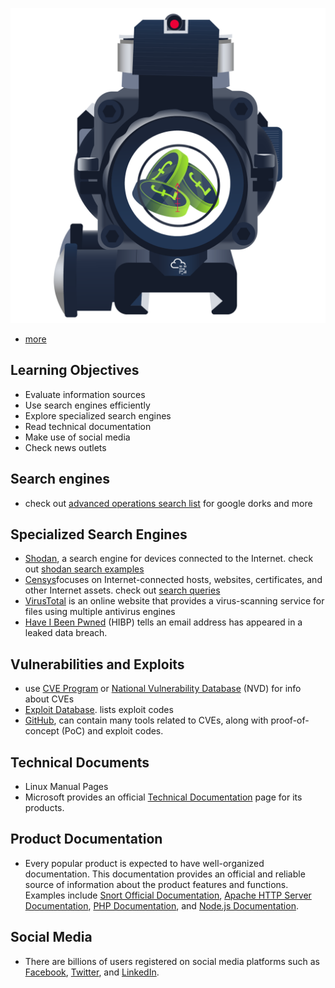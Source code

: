 ![](Pasted%20image%2020241031161256.png)
- [more](https://tryhackme.com/r/room/searchskills)
## Learning Objectives

- Evaluate information sources
- Use search engines efficiently
- Explore specialized search engines
- Read technical documentation
- Make use of social media
- Check news outlets

## Search engines

- check out [advanced operations search list](https://github.com/cipher387/Advanced-search-operators-list)  for google dorks and more

## Specialized Search Engines

- [Shodan](https://www.shodan.io), a search engine for devices connected to the Internet. check out [shodan search examples](https://www.shodan.io/search/examples)
- [Censys](https://search.censys.io/)focuses on Internet-connected hosts, websites, certificates, and other Internet assets. check out [search queries](https://support.censys.io/hc/en-us/categories/25499474122004-Censys-Search-Language)
- [VirusTotal](https://www.virustotal.com/) is an online website that provides a virus-scanning service for files using multiple antivirus engines
- [Have I Been Pwned](https://haveibeenpwned.com/) (HIBP) tells an email address has appeared in a leaked data breach.

## Vulnerabilities and Exploits

- use [CVE Program](https://www.cve.org/) or [National Vulnerability Database](https://nvd.nist.gov/) (NVD) for info about CVEs
- [Exploit Database](https://www.exploit-db.com/). lists exploit codes
- [GitHub](https://github.com), can contain many tools related to CVEs, along with proof-of-concept (PoC) and exploit codes.

## Technical Documents

- Linux Manual Pages
- Microsoft provides an official [Technical Documentation](https://learn.microsoft.com/) page for its products.

## Product Documentation

- Every popular product is expected to have well-organized documentation. This documentation provides an official and reliable source of information about the product features and functions. Examples include [Snort Official Documentation](https://www.snort.org/documents), [Apache HTTP Server Documentation](https://httpd.apache.org/docs/), [PHP Documentation](https://www.php.net/manual/en/index.php), and [Node.js Documentation](https://nodejs.org/docs/latest/api/).

## Social Media

- There are billions of users registered on social media platforms such as [Facebook](https://www.facebook.com/people/Tryhackme/100069557747714/), [Twitter](https://twitter.com/RealTryHackMe), and [LinkedIn](https://www.linkedin.com/company/tryhackme/).

